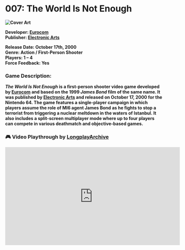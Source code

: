 
# 007: The World Is Not Enough

<b>

![Cover Art](https://www.n64gamespedia.com/wp-content/uploads/2024/01/The_World_Is_Not_Enough_Coverart1.png)


**Developer:** <a href="https://en.wikipedia.org/wiki/Eurocom" target="_blank" rel="noopener">Eurocom</a>  
**Publisher:** <a href="https://en.wikipedia.org/wiki/Electronic_Arts" target="_blank" rel="noopener">Electronic Arts</a>

**Release Date:** October 17th, 2000  
**Genre:** Action / First-Person Shooter  
**Players:** 1 – 4  
**Force Feedback:** Yes

<h3><strong>Game Description:</strong></h3>

<p><em><strong>The World Is Not Enough</strong></em> is a first-person shooter video game developed by 
  <a href="https://en.wikipedia.org/wiki/Eurocom" target="_blank" rel="noopener noreferrer">Eurocom</a> 
  and based on the 1999 <em>James Bond</em> film of the same name. It was published by 
  <a href="https://en.wikipedia.org/wiki/Electronic_Arts" target="_blank" rel="noopener noreferrer">Electronic Arts</a> 
  and released on October 17, 2000 for the Nintendo 64. The game features a single-player campaign in which players assume the role of MI6 agent James Bond as he fights to stop a terrorist from triggering a nuclear meltdown in the waters of Istanbul. It also includes a split-screen multiplayer mode where up to four players can compete in various deathmatch and objective-based games.
</p>

### 🎮 Video Playthrough by <a href="https://www.youtube.com/channel/UCM8XzXipyTsylZ_WsGKmdKQ" target="_blank" rel="noreferrer noopener"><strong>LongplayArchive</strong>
<b>

  <iframe 
    width="560" 
    height="315" 
    src="https://www.youtube.com/embed/ca1C-hDxAQA?si=6t30Vg26Sn3dt9-t" 
    title="YouTube video player" 
    frameborder="0" 
    allow="accelerometer; autoplay; clipboard-write; encrypted-media; gyroscope; picture-in-picture; web-share" 
    referrerpolicy="strict-origin-when-cross-origin" 
    allowfullscreen>
  </iframe>
  <b>
